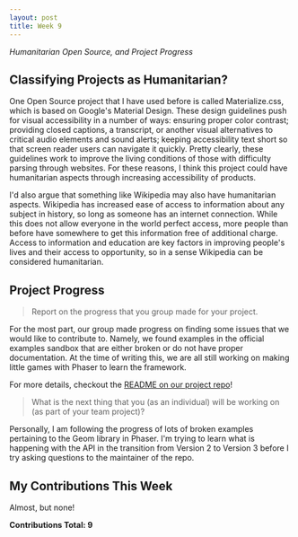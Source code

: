 ```yaml
---
layout: post
title: Week 9
---
```


_Humanitarian Open Source, and Project Progress_  

## Classifying Projects as Humanitarian?  

One Open Source project that I have used before is called Materialize.css, which is based on Google's Material Design. These design guidelines push for visual accessibility in a number of ways: ensuring proper color contrast; providing closed captions, a transcript, or another visual alternatives to critical audio elements and sound alerts; keeping accessibility text short so that screen reader users can navigate it quickly. Pretty clearly, these guidelines work to improve the living conditions of those with difficulty parsing through websites. For these reasons, I think this project could have humanitarian aspects through increasing accessibility of products.  

I'd also argue that something like Wikipedia may also have humanitarian aspects. Wikipedia has increased ease of access to information about any subject in history, so long as someone has an internet connection. While this does not allow everyone in the world perfect access, more people than before have somewhere to get this information free of additional charge. Access to information and education are key factors in improving people's lives and their access to opportunity, so in a sense Wikipedia can be considered humanitarian.

## Project Progress  

> Report on the progress that you group made for your project.  

For the most part, our group made progress on finding some issues that we would like to contribute to. Namely, we found examples in the official examples sandbox that are either broken or do not have proper documentation. At the time of writing this, we are all still working on making little games with Phaser to learn the framework.

For more details, checkout the [README on our project repo](https://github.com/nyu-ossd-s18/phaser-coord)!  

> What is the next thing that you (as an individual) will be working on (as part of your team project)?

Personally, I am following the progress of lots of broken examples pertaining to the Geom library in Phaser. I'm trying to learn what is happening with the API in the transition from Version 2 to Version 3 before I try asking questions to the maintainer of the repo.


## My Contributions This Week

Almost, but none!

**Contributions Total: 9**

